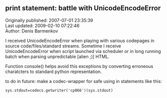 ## print statement: battle with UnicodeEncodeError  
Originally published: 2007-07-01 23:35:39  
Last updated: 2009-02-10 07:22:46  
Author: Denis Barmenkov  
  
I received UnicodeEncodeError when playing with various codepages in source code/files/standard streams.
Sometime I receive UnicodeEncodeError when script launched via scheduler or in long running batch when parsing unpredictable [alien ;)] HTML.

Function console() helps avoid this exceptions by converting erroneous charatcters to standard python representation.

to do in future: make a codec-wrapper for safe using in statements like this:

    sys.stdout=codecs.getwriter('cp866')(sys.stdout)